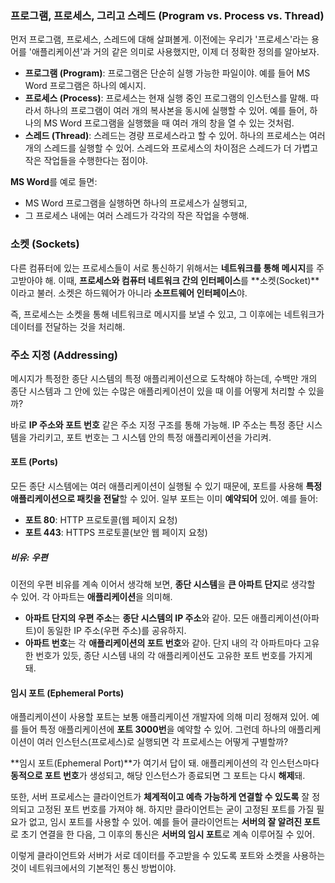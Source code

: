 ### 프로그램, 프로세스, 그리고 스레드 (Program vs. Process vs. Thread)
먼저 프로그램, 프로세스, 스레드에 대해 살펴볼게. 이전에는 우리가 '프로세스'라는 용어를 '애플리케이션'과 거의 같은 의미로 사용했지만, 이제 더 정확한 정의를 알아보자.

- **프로그램 (Program)**: 프로그램은 단순히 실행 가능한 파일이야. 예를 들어 MS Word 프로그램은 하나의 예시지.
- **프로세스 (Process)**: 프로세스는 현재 실행 중인 프로그램의 인스턴스를 말해. 따라서 하나의 프로그램이 여러 개의 복사본을 동시에 실행할 수 있어. 예를 들어, 하나의 MS Word 프로그램을 실행했을 때 여러 개의 창을 열 수 있는 것처럼.
- **스레드 (Thread)**: 스레드는 경량 프로세스라고 할 수 있어. 하나의 프로세스는 여러 개의 스레드를 실행할 수 있어. 스레드와 프로세스의 차이점은 스레드가 더 가볍고 작은 작업들을 수행한다는 점이야.

**MS Word**를 예로 들면:
- MS Word 프로그램을 실행하면 하나의 프로세스가 실행되고,
- 그 프로세스 내에는 여러 스레드가 각각의 작은 작업을 수행해.

### 소켓 (Sockets)
다른 컴퓨터에 있는 프로세스들이 서로 통신하기 위해서는 **네트워크를 통해 메시지**를 주고받아야 해. 이때, **프로세스와 컴퓨터 네트워크 간의 인터페이스**를 **소켓(Socket)**이라고 불러. 소켓은 하드웨어가 아니라 **소프트웨어 인터페이스**야.

즉, 프로세스는 소켓을 통해 네트워크로 메시지를 보낼 수 있고, 그 이후에는 네트워크가 데이터를 전달하는 것을 처리해.

### 주소 지정 (Addressing)
메시지가 특정한 종단 시스템의 특정 애플리케이션으로 도착해야 하는데, 수백만 개의 종단 시스템과 그 안에 있는 수많은 애플리케이션이 있을 때 이를 어떻게 처리할 수 있을까?

바로 **IP 주소와 포트 번호** 같은 주소 지정 구조를 통해 가능해. IP 주소는 특정 종단 시스템을 가리키고, 포트 번호는 그 시스템 안의 특정 애플리케이션을 가리켜.

#### 포트 (Ports)
모든 종단 시스템에는 여러 애플리케이션이 실행될 수 있기 때문에, 포트를 사용해 **특정 애플리케이션으로 패킷을 전달**할 수 있어. 일부 포트는 이미 **예약되어** 있어. 예를 들어:
- **포트 80**: HTTP 프로토콜(웹 페이지 요청)
- **포트 443**: HTTPS 프로토콜(보안 웹 페이지 요청)

##### 비유: 우편
이전의 우편 비유를 계속 이어서 생각해 보면, **종단 시스템**을 **큰 아파트 단지**로 생각할 수 있어. 각 아파트는 **애플리케이션**을 의미해.

- **아파트 단지의 우편 주소**는 **종단 시스템의 IP 주소**와 같아. 모든 애플리케이션(아파트)이 동일한 IP 주소(우편 주소)를 공유하지.
- **아파트 번호**는 각 **애플리케이션의 포트 번호**와 같아. 단지 내의 각 아파트마다 고유한 번호가 있듯, 종단 시스템 내의 각 애플리케이션도 고유한 포트 번호를 가지게 돼.

#### 임시 포트 (Ephemeral Ports)
애플리케이션이 사용할 포트는 보통 애플리케이션 개발자에 의해 미리 정해져 있어. 예를 들어 특정 애플리케이션에 **포트 3000번**을 예약할 수 있어. 그런데 하나의 애플리케이션이 여러 인스턴스(프로세스)로 실행되면 각 프로세스는 어떻게 구별할까?

**임시 포트(Ephemeral Port)**가 여기서 답이 돼. 애플리케이션의 각 인스턴스마다 **동적으로 포트 번호**가 생성되고, 해당 인스턴스가 종료되면 그 포트는 다시 **해제**돼.

또한, 서버 프로세스는 클라이언트가 **체계적이고 예측 가능하게 연결할 수 있도록** 잘 정의되고 고정된 포트 번호를 가져야 해. 하지만 클라이언트는 굳이 고정된 포트를 가질 필요가 없고, 임시 포트를 사용할 수 있어. 예를 들어 클라이언트는 **서버의 잘 알려진 포트**로 초기 연결을 한 다음, 그 이후의 통신은 **서버의 임시 포트**로 계속 이루어질 수 있어.

이렇게 클라이언트와 서버가 서로 데이터를 주고받을 수 있도록 포트와 소켓을 사용하는 것이 네트워크에서의 기본적인 통신 방법이야.